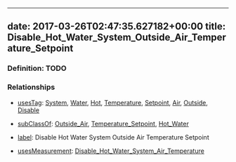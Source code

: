 
---
date: 2017-03-26T02:47:35.627182+00:00
title: Disable_Hot_Water_System_Outside_Air_Temperature_Setpoint
---
### Definition: TODO

### Relationships

* [usesTag](https://brickschema.org/schema/1.0/BrickFrame#usesTag): [System](https://brickschema.org/schema/1.0/BrickTag#System), [Water](https://brickschema.org/schema/1.0/BrickTag#Water), [Hot](https://brickschema.org/schema/1.0/BrickTag#Hot), [Temperature](https://brickschema.org/schema/1.0/BrickTag#Temperature), [Setpoint](https://brickschema.org/schema/1.0/BrickTag#Setpoint), [Air](https://brickschema.org/schema/1.0/BrickTag#Air), [Outside](https://brickschema.org/schema/1.0/BrickTag#Outside), [Disable](https://brickschema.org/schema/1.0/BrickTag#Disable)

* [subClassOf](http://www.w3.org/2000/01/rdf-schema#subClassOf): [Outside_Air](https://brickschema.org/schema/1.0/Brick#Outside_Air), [Temperature_Setpoint](https://brickschema.org/schema/1.0/Brick#Temperature_Setpoint), [Hot_Water](https://brickschema.org/schema/1.0/Brick#Hot_Water)

* [label](http://www.w3.org/2000/01/rdf-schema#label): Disable Hot Water System Outside Air Temperature Setpoint

* [usesMeasurement](https://brickschema.org/schema/1.0/BrickFrame#usesMeasurement): [Disable_Hot_Water_System_Air_Temperature](https://brickschema.org/schema/1.0/Brick#Disable_Hot_Water_System_Air_Temperature)

